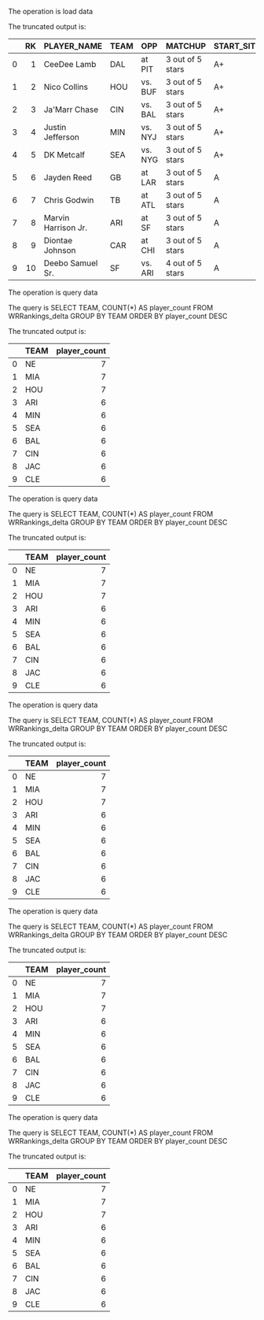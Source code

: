 The operation is load data

The truncated output is: 

|    |   RK | PLAYER_NAME         | TEAM   | OPP     | MATCHUP          | START_SIT   |   PROJ_FPTS |   id | Start_Sit_Recommendation   |
|---:|-----:|:--------------------|:-------|:--------|:-----------------|:------------|------------:|-----:|:---------------------------|
|  0 |    1 | CeeDee Lamb         | DAL    | at PIT  | 3 out of 5 stars | A+          |        19.1 |    0 | Must Start                 |
|  1 |    2 | Nico Collins        | HOU    | vs. BUF | 3 out of 5 stars | A+          |        17.7 |    1 | Must Start                 |
|  2 |    3 | Ja'Marr Chase       | CIN    | vs. BAL | 3 out of 5 stars | A+          |        17.4 |    2 | Must Start                 |
|  3 |    4 | Justin Jefferson    | MIN    | vs. NYJ | 3 out of 5 stars | A+          |        17.2 |    3 | Must Start                 |
|  4 |    5 | DK Metcalf          | SEA    | vs. NYG | 3 out of 5 stars | A+          |        16.8 |    4 | Must Start                 |
|  5 |    6 | Jayden Reed         | GB     | at LAR  | 3 out of 5 stars | A           |        16.1 |    5 | Consider Starting          |
|  6 |    7 | Chris Godwin        | TB     | at ATL  | 3 out of 5 stars | A           |        16   |    6 | Consider Starting          |
|  7 |    8 | Marvin Harrison Jr. | ARI    | at SF   | 3 out of 5 stars | A           |        15.7 |    7 | Consider Starting          |
|  8 |    9 | Diontae Johnson     | CAR    | at CHI  | 3 out of 5 stars | A           |        15.5 |    8 | Consider Starting          |
|  9 |   10 | Deebo Samuel Sr.    | SF     | vs. ARI | 4 out of 5 stars | A           |        15.5 |    9 | Consider Starting          |

The operation is query data

The query is 
        SELECT TEAM, COUNT(*) AS player_count 
        FROM WRRankings_delta 
        GROUP BY TEAM 
        ORDER BY player_count DESC
    

The truncated output is: 

|    | TEAM   |   player_count |
|---:|:-------|---------------:|
|  0 | NE     |              7 |
|  1 | MIA    |              7 |
|  2 | HOU    |              7 |
|  3 | ARI    |              6 |
|  4 | MIN    |              6 |
|  5 | SEA    |              6 |
|  6 | BAL    |              6 |
|  7 | CIN    |              6 |
|  8 | JAC    |              6 |
|  9 | CLE    |              6 |

The operation is query data

The query is 
        SELECT TEAM, COUNT(*) AS player_count 
        FROM WRRankings_delta 
        GROUP BY TEAM 
        ORDER BY player_count DESC
    

The truncated output is: 

|    | TEAM   |   player_count |
|---:|:-------|---------------:|
|  0 | NE     |              7 |
|  1 | MIA    |              7 |
|  2 | HOU    |              7 |
|  3 | ARI    |              6 |
|  4 | MIN    |              6 |
|  5 | SEA    |              6 |
|  6 | BAL    |              6 |
|  7 | CIN    |              6 |
|  8 | JAC    |              6 |
|  9 | CLE    |              6 |

The operation is query data

The query is 
        SELECT TEAM, COUNT(*) AS player_count 
        FROM WRRankings_delta 
        GROUP BY TEAM 
        ORDER BY player_count DESC
    

The truncated output is: 

|    | TEAM   |   player_count |
|---:|:-------|---------------:|
|  0 | NE     |              7 |
|  1 | MIA    |              7 |
|  2 | HOU    |              7 |
|  3 | ARI    |              6 |
|  4 | MIN    |              6 |
|  5 | SEA    |              6 |
|  6 | BAL    |              6 |
|  7 | CIN    |              6 |
|  8 | JAC    |              6 |
|  9 | CLE    |              6 |

The operation is query data

The query is 
        SELECT TEAM, COUNT(*) AS player_count 
        FROM WRRankings_delta 
        GROUP BY TEAM 
        ORDER BY player_count DESC
    

The truncated output is: 

|    | TEAM   |   player_count |
|---:|:-------|---------------:|
|  0 | NE     |              7 |
|  1 | MIA    |              7 |
|  2 | HOU    |              7 |
|  3 | ARI    |              6 |
|  4 | MIN    |              6 |
|  5 | SEA    |              6 |
|  6 | BAL    |              6 |
|  7 | CIN    |              6 |
|  8 | JAC    |              6 |
|  9 | CLE    |              6 |

The operation is query data

The query is 
        SELECT TEAM, COUNT(*) AS player_count 
        FROM WRRankings_delta 
        GROUP BY TEAM 
        ORDER BY player_count DESC
    

The truncated output is: 

|    | TEAM   |   player_count |
|---:|:-------|---------------:|
|  0 | NE     |              7 |
|  1 | MIA    |              7 |
|  2 | HOU    |              7 |
|  3 | ARI    |              6 |
|  4 | MIN    |              6 |
|  5 | SEA    |              6 |
|  6 | BAL    |              6 |
|  7 | CIN    |              6 |
|  8 | JAC    |              6 |
|  9 | CLE    |              6 |

